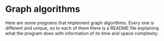 # Graph algorithms

Here are some programs that implement graph algorithms. Every one is different and unique, so to each of them there is a README file explaining what the program does with information of its time and space complexity.
